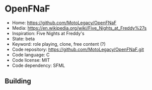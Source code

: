 # OpenFNaF

- Home: https://github.com/MotoLegacy/OpenFNaF
- Media: https://en.wikipedia.org/wiki/Five_Nights_at_Freddy%27s
- Inspiration: Five Nights at Freddy's
- State: beta
- Keyword: role playing, clone, free content (?)
- Code repository: https://github.com/MotoLegacy/OpenFNaF.git
- Code language: C
- Code license: MIT
- Code dependency: SFML

## Building

